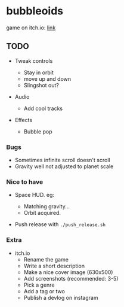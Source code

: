 # bubbleoids

game on itch.io: [link](https://thewarlock.itch.io/bubbleoids)

## TODO

- Tweak controls
  - Stay in orbit
  - move up and down
  - Slingshot out?

- Audio
  - Add cool tracks

- Effects
  - Bubble pop

### Bugs

- Sometimes infinite scroll doesn't scroll
- Gravity well not adjusted to planet scale

### Nice to have

- Space HUD. eg:
  - Matching gravity...
  - Orbit acquired.

- Push release with `./push_release.sh`

### Extra

- itch.io
  - Rename the game
  - Write a short description
  - Make a nice cover image (630x500)
  - Add screenshots (recommended: 3-5)
  - Pick a genre
  - Add a tag or two
  - Publish a devlog on instagram

